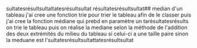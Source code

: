 sultatesrésultsultaltatesrésultsultat résultatesrésultsultat## median d'un tableau
j'ai cree une fonction trie pour trier le tableau afin de le classer 
puis j'ai cree la fonction médiane qui prebd en paramètre un tarésultatesrésults
on trie le tableau puis on réalise la mediane selon la méthode de l'addition des deux extrémités du milieu du tableau si celui-ci a une taille paire sinon la meduane est l'sultatesrésultsultattatesrésultsultat
